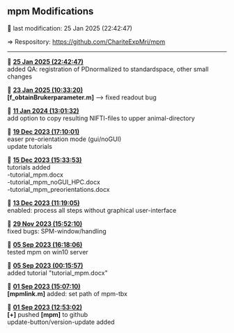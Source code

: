 ## **mpm Modifications**
 &#x1F535; last modification:   25 Jan 2025 (22:42:47)  
    
 &#8658; Respository: <a href= "https://github.com/ChariteExpMri/mpm">https://github.com/ChariteExpMri/mpm</a>  
    
    
    
------------------  
  &#x1F535;   <ins>**25 Jan 2025 (22:42:47)**</ins>  
  added QA: registration of PDnormalized to standardspace, other small changes   
<!---->
  &#x1F535;   <ins>**23 Jan 2025 (10:33:20)**</ins>  
  __[f_obtainBrukerparameter.m]__  --> fixed readout bug   
<!---->
  &#x1F535;   <ins>**11 Jan 2024 (13:01:32)**</ins>  
  add option to copy resulting NIFTI-files to upper animal-directory  
    
<!---->
  &#x1F535;   <ins>**19 Dec 2023 (17:10:01)**</ins>  
  easer pre-orientation mode (gui/noGUI)   
  update tutorials  
    
<!---->
  &#x1F535;   <ins>**15 Dec 2023 (15:33:53)**</ins>  
  tutorials added  
    -tutorial_mpm.docx  
    -tutorial_mpm_noGUI_HPC.docx  
    -tutorial_mpm_preorientations.docx  
<!---->
  &#x1F535;   <ins>**13 Dec 2023 (11:19:05)**</ins>  
  enabled: process all steps without graphical user-interface  
<!---->
  &#x1F535;   <ins>**29 Nov 2023 (15:52:10)**</ins>  
  fixed bugs: SPM-window/handling  
    
<!---->
  &#x1F535;   <ins>**05 Sep 2023 (16:18:06)**</ins>  
  tested mpm on win10 server  
    
<!---->
  &#x1F535;   <ins>**05 Sep 2023 (00:15:57)**</ins>  
  added tutorial "tutorial_mpm.docx"  
<!---->
  &#x1F535;   <ins>**01 Sep 2023 (15:07:10)**</ins>  
   __[mpmlink.m]__ added: set path of mpm-tbx  
<!---->
  &#x1F535;   <ins>**01 Sep 2023 (12:53:02)**</ins>  
  __[+]__ pushed __[mpm]__ to github  
  update-button/version-update added  
<!---->
